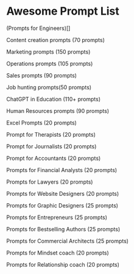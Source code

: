 # Awesome Prompt List


(Prompts for Engineers)[]

Content creation prompts (70 prompts)

Marketing prompts (150 prompts)

Operations prompts (105 prompts)

Sales prompts (90 prompts)

Job hunting prompts(50 prompts)

ChatGPT in Education (110+ prompts)

Human Resources prompts (90 prompts)

Excel Prompts (20 prompts)

Prompt for Therapists (20 prompts)

Prompt for Journalists (20 prompts)

Prompt for Accountants (20 prompts)

Prompts for Financial Analysts (20 prompts)

Prompts for Lawyers (20 prompts)

Prompts for Website Designers (20 prompts)

Prompts for Graphic Designers (25 prompts)

Prompts for Entrepreneurs (25 prompts)

Prompts for Bestselling Authors (25 prompts)

Prompts for Commercial Architects (25 prompts)

Prompts for Mindset coach (20 prompts)

Prompts for Relationship coach (20 prompts)
